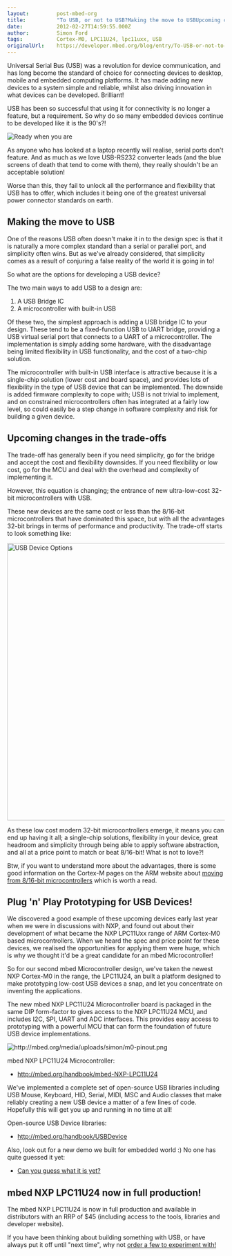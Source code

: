 ```yaml
---
layout:         post-mbed-org
title:          "To USB, or not to USB?Making the move to USBUpcoming changes in the trade-offsPlug 'n' Play Prototyping for USB Devices!mbed NXP LPC11U24 now in full production!"
date:           2012-02-27T14:59:55.000Z
author:         Simon Ford
tags:           Cortex-M0, LPC11U24, lpc11uxx, USB
originalUrl:    https://developer.mbed.org/blog/entry/To-USB-or-not-to-USB/
---
```


<p>
  Universal Serial Bus (USB) was a revolution for device
  communication, and has long become the standard of choice for
  connecting devices to desktop, mobile and embedded computing
  platforms. It has made adding new devices to a system simple and
  reliable, whilst also driving innovation in what devices can be
  developed. Brilliant!
</p>
<p>
  USB has been so successful that using it for connectivity is no
  longer a feature, but a requirement. So why do so many embedded
  devices continue to be developed like it is the 90's?!
</p>
<p>
  <img src=
  "https://developer.mbed.org/media/uploads/simon/xserial-meet-usb-640.jpg.pagespeed.ic.aHLTVB9Ls4.jpg"
  alt="Ready when you are" title="Ready when you are">
</p>
<p>
  As anyone who has looked at a laptop recently will realise,
  serial ports don't feature. And as much as we love USB-RS232
  converter leads (and the blue screens of death that tend to come
  with them), they really shouldn't be an acceptable solution!
</p>
<p>
  Worse than this, they fail to unlock all the performance and
  flexibility that USB has to offer, which includes it being one of
  the greatest universal power connector standards on earth.
</p>
<h2>
  Making the move to USB
</h2>
<p>
  One of the reasons USB often doesn't make it in to the design
  spec is that it is naturally a more complex standard than a
  serial or parallel port, and simplicity often wins. But as we've
  already considered, that simplicity comes as a result of
  conjuring a false reality of the world it is going in to!
</p>
<p>
  So what are the options for developing a USB device?
</p>
<p>
  The two main ways to add USB to a design are:
</p>
<ol>
  <li>A USB Bridge IC
  </li>
  <li>A microcontroller with built-in USB
  </li>
</ol>
<p>
  Of these two, the simplest approach is adding a USB bridge IC to
  your design. These tend to be a fixed-function USB to UART
  bridge, providing a USB virtual serial port that connects to a
  UART of a microcontroller. The implementation is simply adding
  some hardware, with the disadvantage being limited flexibility in
  USB functionality, and the cost of a two-chip solution.
</p>
<p>
  The microcontroller with built-in USB interface is attractive
  because it is a single-chip solution (lower cost and board
  space), and provides lots of flexibility in the type of USB
  device that can be implemented. The downside is added firmware
  complexity to cope with; USB is not trivial to implement, and on
  constrained microcontrollers often has integrated at a fairly low
  level, so could easily be a step change in software complexity
  and risk for building a given device.
</p>
<h2>
  Upcoming changes in the trade-offs
</h2>
<p>
  The trade-off has generally been if you need simplicity, go for
  the bridge and accept the cost and flexibility downsides. If you
  need flexibility or low cost, go for the MCU and deal with the
  overhead and complexity of implementing it.
</p>
<p>
  However, this equation is changing; the entrance of new
  ultra-low-cost 32-bit microcontrollers with USB.
</p>
<p>
  These new devices are the same cost or less than the 8/16-bit
  microcontrollers that have dominated this space, but with all the
  advantages 32-bit brings in terms of performance and
  productivity. The trade-off starts to look something like:
</p>
<p>
  <img width="640" alt="USB Device Options" title=
  "USB Device Options" src=
  "https://developer.mbed.org/media/uploads/simon/640xNxusb-device-options.jpg.pagespeed.ic.OMgC7Kos9I.jpg">
</p>
<p>
  As these low cost modern 32-bit microcontrollers emerge, it means
  you can end up having it all; a single-chip solutions,
  flexibility in your device, great headroom and simplicity through
  being able to apply software abstraction, and all at a price
  point to match or beat 8/16-bit! What is not to love?!
</p>
<p>
  Btw, if you want to understand more about the advantages, there
  is some good information on the Cortex-M pages on the ARM website
  about <a href=
  "http://www.arm.com/products/processors/cortex-m/index.php" rel=
  "nofollow">moving from 8/16-bit microcontrollers</a> which is
  worth a read.
</p>
<h2>
  Plug 'n' Play Prototyping for USB Devices!
</h2>
<p>
  We discovered a good example of these upcoming devices early last
  year when we were in discussions with NXP, and found out about
  their development of what became the NXP LPC11Uxx range of ARM
  Cortex-M0 based microcontrollers. When we heard the spec and
  price point for these devices, we realised the opportunities for
  applying them were huge, which is why we thought it'd be a great
  candidate for an mbed Microcontroller!
</p>
<p>
  So for our second mbed Microcontroller design, we've taken the
  newest NXP Cortex-M0 in the range, the LPC11U24, an built a
  platform designed to make prototyping low-cost USB devices a
  snap, and let you concentrate on inventing the applications.
</p>
<p>
  The new mbed NXP LPC11U24 Microcontroller board is packaged in
  the same DIP form-factor to gives access to the NXP LPC11U24 MCU,
  and includes I2C, SPI, UART and ADC interfaces. This provides
  easy access to prototyping with a powerful MCU that can form the
  foundation of future USB device implementations.
</p>
<p>
  <img src="http://mbed.org/media/uploads/simon/m0-pinout.png" alt=
  "http://mbed.org/media/uploads/simon/m0-pinout.png" title=
  "http://mbed.org/media/uploads/simon/m0-pinout.png">
</p>
<p>
  mbed NXP LPC11U24 Microcontroller:
</p>
<ul>
  <li>
    <a href=
    "http://mbed.org/handbook/mbed-NXP-LPC11U24">http://mbed.org/handbook/mbed-NXP-LPC11U24</a>
  </li>
</ul>
<p>
  We've implemented a complete set of open-source USB libraries
  including USB Mouse, Keyboard, HID, Serial, MIDI, MSC and Audio
  classes that make reliably creating a new USB device a matter of
  a few lines of code. Hopefully this will get you up and running
  in no time at all!
</p>
<p>
  Open-source USB Device libraries:
</p>
<ul>
  <li>
    <a href=
    "http://mbed.org/handbook/USBDevice">http://mbed.org/handbook/USBDevice</a>
  </li>
</ul>
<p>
  Also, look out for a new demo we built for embedded world :) No
  one has quite guessed it yet:
</p>
<ul>
  <li>
    <a href=
    "http://mbed.org/blog/entry/Can-you-guess-what-it-is-yet/">Can
    you guess what it is yet?</a>
  </li>
</ul>
<h2>
  mbed NXP LPC11U24 now in full production!
</h2>
<p>
  The mbed NXP LPC11U24 is now in full production and available in
  distributors with an RRP of $45 (including access to the tools,
  libraries and developer website).
</p>
<p>
  If you have been thinking about building something with USB, or
  have always put it off until "next time", why not <a href=
  "http://mbed.org/handbook/Order">order a few to experiment
  with!</a>
</p>

